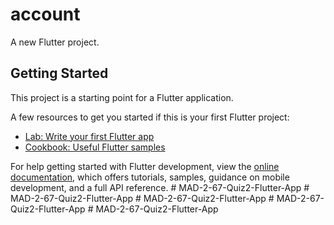 # account

A new Flutter project.

## Getting Started

This project is a starting point for a Flutter application.

A few resources to get you started if this is your first Flutter project:

- [Lab: Write your first Flutter app](https://docs.flutter.dev/get-started/codelab)
- [Cookbook: Useful Flutter samples](https://docs.flutter.dev/cookbook)

For help getting started with Flutter development, view the
[online documentation](https://docs.flutter.dev/), which offers tutorials,
samples, guidance on mobile development, and a full API reference.
#   M A D - 2 - 6 7 - Q u i z 2 - F l u t t e r - A p p  
 #   M A D - 2 - 6 7 - Q u i z 2 - F l u t t e r - A p p  
 #   M A D - 2 - 6 7 - Q u i z 2 - F l u t t e r - A p p  
 #   M A D - 2 - 6 7 - Q u i z 2 - F l u t t e r - A p p  
 #   M A D - 2 - 6 7 - Q u i z 2 - F l u t t e r - A p p  
 